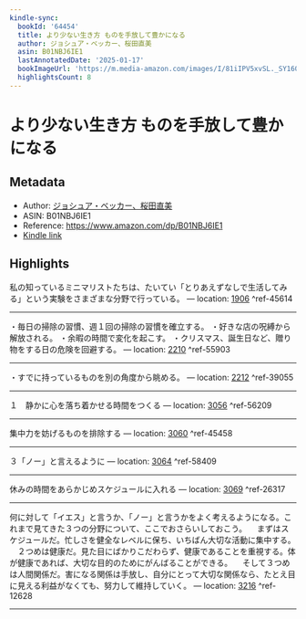 ```yaml
---
kindle-sync:
  bookId: '64454'
  title: より少ない生き方 ものを手放して豊かになる
  author: ジョシュア・ベッカー、桜田直美
  asin: B01NBJ6IE1
  lastAnnotatedDate: '2025-01-17'
  bookImageUrl: 'https://m.media-amazon.com/images/I/81iIPV5xvSL._SY160.jpg'
  highlightsCount: 8
---
```

# より少ない生き方 ものを手放して豊かになる
## Metadata
* Author: [ジョシュア・ベッカー、桜田直美](https://www.amazon.comundefined)
* ASIN: B01NBJ6IE1
* Reference: https://www.amazon.com/dp/B01NBJ6IE1
* [Kindle link](kindle://book?action=open&asin=B01NBJ6IE1)

## Highlights
私の知っているミニマリストたちは、たいてい「とりあえずなしで生活してみる」という実験をさまざまな分野で行っている。 — location: [1906](kindle://book?action=open&asin=B01NBJ6IE1&location=1906) ^ref-45614

---
・毎日の掃除の習慣、週１回の掃除の習慣を確立する。 ・好きな店の呪縛から解放される。 ・余暇の時間で変化を起こす。 ・クリスマス、誕生日など、贈り物をする日の危険を回避する。 — location: [2210](kindle://book?action=open&asin=B01NBJ6IE1&location=2210) ^ref-55903

---
・すでに持っているものを別の角度から眺める。 — location: [2212](kindle://book?action=open&asin=B01NBJ6IE1&location=2212) ^ref-39055

---
１　静かに心を落ち着かせる時間をつくる — location: [3056](kindle://book?action=open&asin=B01NBJ6IE1&location=3056) ^ref-56209

---
集中力を妨げるものを排除する — location: [3060](kindle://book?action=open&asin=B01NBJ6IE1&location=3060) ^ref-45458

---
３「ノー」と言えるように — location: [3064](kindle://book?action=open&asin=B01NBJ6IE1&location=3064) ^ref-58409

---
休みの時間をあらかじめスケジュールに入れる — location: [3069](kindle://book?action=open&asin=B01NBJ6IE1&location=3069) ^ref-26317

---
何に対して「イエス」と言うか、「ノー」と言うかをよく考えるようになる。これまで見てきた３つの分野について、ここでおさらいしておこう。 　まずはスケジュールだ。忙しさを健全なレベルに保ち、いちばん大切な活動に集中する。 　２つめは健康だ。見た目にばかりこだわらず、健康であることを重視する。体が健康であれば、大切な目的のためにがんばることができる。 　そして３つめは人間関係だ。害になる関係は手放し、自分にとって大切な関係なら、たとえ目に見える利益がなくても、努力して維持していく。 — location: [3216](kindle://book?action=open&asin=B01NBJ6IE1&location=3216) ^ref-12628

---
